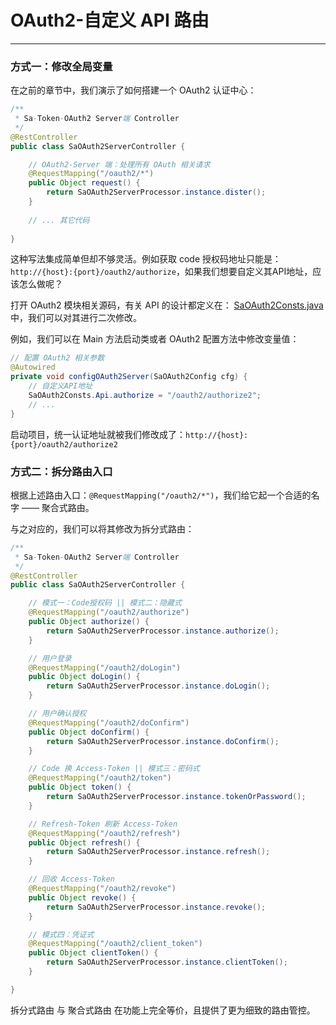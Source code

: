 # OAuth2-自定义 API 路由 

---

### 方式一：修改全局变量

在之前的章节中，我们演示了如何搭建一个 OAuth2 认证中心：
``` java
/**
 * Sa-Token-OAuth2 Server端 Controller 
 */
@RestController
public class SaOAuth2ServerController {

	// OAuth2-Server 端：处理所有 OAuth 相关请求 
	@RequestMapping("/oauth2/*")
	public Object request() {
		return SaOAuth2ServerProcessor.instance.dister();
	}
	
	// ... 其它代码
	
}
```

这种写法集成简单但却不够灵活。例如获取 code 授权码地址只能是：`http://{host}:{port}/oauth2/authorize`，如果我们想要自定义其API地址，应该怎么做呢？

打开 OAuth2 模块相关源码，有关 API 的设计都定义在：
[SaOAuth2Consts.java](https://gitee.com/dromara/sa-token/blob/master/sa-token-plugin/sa-token-oauth2/src/main/java/cn/dev33/satoken/oauth2/consts/SaOAuth2Consts.java)
中，我们可以对其进行二次修改。

例如，我们可以在 Main 方法启动类或者 OAuth2 配置方法中修改变量值：
``` java
// 配置 OAuth2 相关参数 
@Autowired
private void configOAuth2Server(SaOAuth2Config cfg) {
	// 自定义API地址
	SaOAuth2Consts.Api.authorize = "/oauth2/authorize2";
	// ... 
}
```

启动项目，统一认证地址就被我们修改成了：`http://{host}:{port}/oauth2/authorize2`


### 方式二：拆分路由入口
根据上述路由入口：`@RequestMapping("/oauth2/*")`，我们给它起一个合适的名字 —— 聚合式路由。

与之对应的，我们可以将其修改为拆分式路由：

``` java
/**
 * Sa-Token-OAuth2 Server端 Controller 
 */
@RestController
public class SaOAuth2ServerController {

	// 模式一：Code授权码 || 模式二：隐藏式
	@RequestMapping("/oauth2/authorize")
	public Object authorize() {
		return SaOAuth2ServerProcessor.instance.authorize();
	}

	// 用户登录
	@RequestMapping("/oauth2/doLogin")
	public Object doLogin() {
		return SaOAuth2ServerProcessor.instance.doLogin();
	}

	// 用户确认授权
	@RequestMapping("/oauth2/doConfirm")
	public Object doConfirm() {
		return SaOAuth2ServerProcessor.instance.doConfirm();
	}

	// Code 换 Access-Token || 模式三：密码式
	@RequestMapping("/oauth2/token")
	public Object token() {
		return SaOAuth2ServerProcessor.instance.tokenOrPassword();
	}

	// Refresh-Token 刷新 Access-Token
	@RequestMapping("/oauth2/refresh")
	public Object refresh() {
		return SaOAuth2ServerProcessor.instance.refresh();
	}

	// 回收 Access-Token
	@RequestMapping("/oauth2/revoke")
	public Object revoke() {
		return SaOAuth2ServerProcessor.instance.revoke();
	}

	// 模式四：凭证式
	@RequestMapping("/oauth2/client_token")
	public Object clientToken() {
		return SaOAuth2ServerProcessor.instance.clientToken();
	}

}
```

拆分式路由 与 聚合式路由 在功能上完全等价，且提供了更为细致的路由管控。

